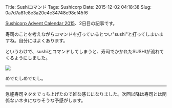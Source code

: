 Title: Sushiコマンド
Tags: Sushicorp
Date: 2015-12-02 04:18:38
Slug: 0a7d7a81e8e3a20e4c34748e98ef45f6

[Sushicorp Advent Calendar 2015](http://www.adventar.org/calendars/942 "Sushicorp Advent Calendar 2015 - Adventar")、2日目の記事です。

寿司のことを考えながらコマンドを打っているとつい"sushi"と打ってしまいますね。自分にはよくあります。

というわけで、sushiとコマンドしてしまうと、寿司でかかれたSUSHIが流れてくるようにしました。

![](https://i.gyazo.com/4bf05b48e4dc9b829d0180852766a1f4.gif)

めでたしめでたし。

---

急遽寿司ネタをでっち上げたので雑な感じになりました。次回以降は寿司とは関係ないネタになりそうな予感がします。